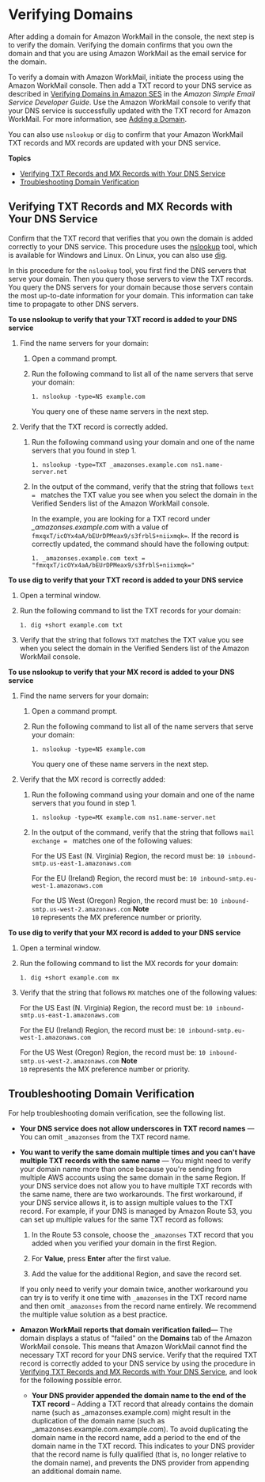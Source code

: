 # Verifying Domains<a name="domain_verification"></a>

After adding a domain for Amazon WorkMail in the console, the next step is to verify the domain\. Verifying the domain confirms that you own the domain and that you are using Amazon WorkMail as the email service for the domain\.

To verify a domain with Amazon WorkMail, initiate the process using the Amazon WorkMail console\. Then add a TXT record to your DNS service as described in [Verifying Domains in Amazon SES](https://docs.aws.amazon.com/ses/latest/DeveloperGuide/verify-domains.html) in the *Amazon Simple Email Service Developer Guide*\. Use the Amazon WorkMail console to verify that your DNS service is successfully updated with the TXT record for Amazon WorkMail\. For more information, see [Adding a Domain](add_domain.md)\. 

You can also use `nslookup` or `dig` to confirm that your Amazon WorkMail TXT records and MX records are updated with your DNS service\.

**Topics**
+ [Verifying TXT Records and MX Records with Your DNS Service](#domain-verification-check-dns)
+ [Troubleshooting Domain Verification](#domain-verification-issues)

## Verifying TXT Records and MX Records with Your DNS Service<a name="domain-verification-check-dns"></a>

Confirm that the TXT record that verifies that you own the domain is added correctly to your DNS service\. This procedure uses the [nslookup](http://en.wikipedia.org/wiki/Nslookup) tool, which is available for Windows and Linux\. On Linux, you can also use [dig](http://en.wikipedia.org/wiki/Dig_(command))\.

In this procedure for the `nslookup` tool, you first find the DNS servers that serve your domain\. Then you query those servers to view the TXT records\. You query the DNS servers for your domain because those servers contain the most up\-to\-date information for your domain\. This information can take time to propagate to other DNS servers\.

**To use nslookup to verify that your TXT record is added to your DNS service**

1. Find the name servers for your domain:

   1. Open a command prompt\.

   1. Run the following command to list all of the name servers that serve your domain:

      ```
      1. nslookup -type=NS example.com
      ```

      You query one of these name servers in the next step\.

1. Verify that the TXT record is correctly added\.

   1. Run the following command using your domain and one of the name servers that you found in step 1\.

      ```
      1. nslookup -type=TXT _amazonses.example.com ns1.name-server.net
      ```

   1. In the output of the command, verify that the string that follows `text = ` matches the TXT value you see when you select the domain in the Verified Senders list of the Amazon WorkMail console\. 

      In the example, you are looking for a TXT record under *\_amazonses\.example\.com* with a value of `fmxqxT/icOYx4aA/bEUrDPMeax9/s3frblS+niixmqk=`\. If the record is correctly updated, the command should have the following output:

      ```
      1. _amazonses.example.com text = "fmxqxT/icOYx4aA/bEUrDPMeax9/s3frblS+niixmqk="
      ```

**To use dig to verify that your TXT record is added to your DNS service**

1. Open a terminal window\.

1. Run the following command to list the TXT records for your domain:

   ```
   1. dig +short example.com txt
   ```

1. Verify that the string that follows `TXT` matches the TXT value you see when you select the domain in the Verified Senders list of the Amazon WorkMail console\.

**To use nslookup to verify that your MX record is added to your DNS service**

1. Find the name servers for your domain:

   1. Open a command prompt\.

   1. Run the following command to list all of the name servers that serve your domain:

      ```
      1. nslookup -type=NS example.com
      ```

      You query one of these name servers in the next step\.

1. Verify that the MX record is correctly added:

   1. Run the following command using your domain and one of the name servers that you found in step 1\.

      ```
      1. nslookup -type=MX example.com ns1.name-server.net
      ```

   1. In the output of the command, verify that the string that follows `mail exchange = ` matches one of the following values: 

      For the US East \(N\. Virginia\) Region, the record must be: `10 inbound-smtp.us-east-1.amazonaws.com`

      For the EU \(Ireland\) Region, the record must be: `10 inbound-smtp.eu-west-1.amazonaws.com`

      For the US West \(Oregon\) Region, the record must be: `10 inbound-smtp.us-west-2.amazonaws.com`
**Note**  
`10` represents the MX preference number or priority\.

**To use dig to verify that your MX record is added to your DNS service**

1. Open a terminal window\.

1. Run the following command to list the MX records for your domain:

   ```
   1. dig +short example.com mx
   ```

1. Verify that the string that follows `MX` matches one of the following values:

   For the US East \(N\. Virginia\) Region, the record must be: `10 inbound-smtp.us-east-1.amazonaws.com`

   For the EU \(Ireland\) Region, the record must be: `10 inbound-smtp.eu-west-1.amazonaws.com`

   For the US West \(Oregon\) Region, the record must be: `10 inbound-smtp.us-west-2.amazonaws.com`
**Note**  
`10` represents the MX preference number or priority\.

## Troubleshooting Domain Verification<a name="domain-verification-issues"></a>

For help troubleshooting domain verification, see the following list\.
+ **Your DNS service does not allow underscores in TXT record names** — You can omit `_amazonses` from the TXT record name\.
+ **You want to verify the same domain multiple times and you can't have multiple TXT records with the same name** — You might need to verify your domain name more than once because you're sending from multiple AWS accounts using the same domain in the same Region\. If your DNS service does not allow you to have multiple TXT records with the same name, there are two workarounds\. The first workaround, if your DNS service allows it, is to assign multiple values to the TXT record\. For example, if your DNS is managed by Amazon Route 53, you can set up multiple values for the same TXT record as follows:

  1. In the Route 53 console, choose the `_amazonses` TXT record that you added when you verified your domain in the first Region\.

  1. For **Value**, press **Enter** after the first value\.

  1. Add the value for the additional Region, and save the record set\.

  If you only need to verify your domain twice, another workaround you can try is to verify it one time with `_amazonses` in the TXT record name and then omit `_amazonses` from the record name entirely\. We recommend the multiple value solution as a best practice\.
+ **Amazon WorkMail reports that domain verification failed**— The domain displays a status of "failed" on the **Domains** tab of the Amazon WorkMail console\. This means that Amazon WorkMail cannot find the necessary TXT record for your DNS service\. Verify that the required TXT record is correctly added to your DNS service by using the procedure in [Verifying TXT Records and MX Records with Your DNS Service](#domain-verification-check-dns), and look for the following possible error\.
  + **Your DNS provider appended the domain name to the end of the TXT record** – Adding a TXT record that already contains the domain name \(such as \_amazonses\.example\.com\) might result in the duplication of the domain name \(such as \_amazonses\.example\.com\.example\.com\)\. To avoid duplicating the domain name in the record name, add a period to the end of the domain name in the TXT record\. This indicates to your DNS provider that the record name is fully qualified \(that is, no longer relative to the domain name\), and prevents the DNS provider from appending an additional domain name\.